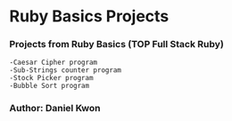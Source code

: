 # Ruby Basics Projects

### Projects from Ruby Basics (TOP Full Stack Ruby)
    -Caesar Cipher program
    -Sub-Strings counter program
    -Stock Picker program
    -Bubble Sort program
    
### Author: Daniel Kwon
